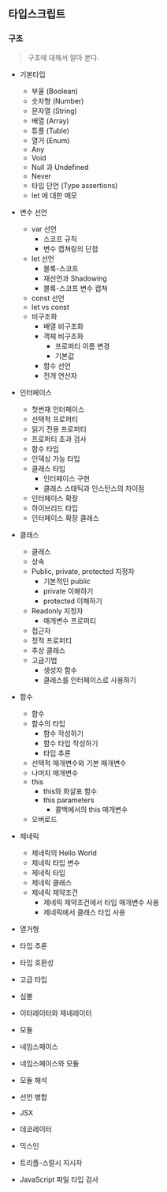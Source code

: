 ## 타입스크립트


### 구조
> 구조에 대해서 알아 본다.

- 기본타입
    - 부울 (Boolean)
    - 숫자형 (Number)
    - 문자열 (String) 
    - 배열 (Array)
    - 튜플 (Tuble)
    - 열거 (Enum)
    - Any
    - Void
    - Null 과 Undefined
    - Never
    - 타입 단언 (Type assertions)
    - let 에 대한 메모

- 변수 선언
    - var 선언
        - 스코프 규칙
        - 변수 캡쳐링의 단점
    - let 선언
        - 블록-스코프
        - 재선언과 Shadowing
        - 블록-스코프 변수 캡쳐
    - const 선언
    - let vs const
    - 비구조화
        - 배열 비구조화
        - 객체 비구조화
            - 프로퍼티 이름 변경
            - 기본값
        - 함수 선언
        - 전개 연산자

- 인터페이스
    - 첫번재 인터페이스
    - 선택적 프로퍼티
    - 읽기 전용 프로퍼티
    - 프로퍼티 초과 검사
    - 함수 타입
    - 인덱싱 가능 타입
    - 클래스 타입
        - 인터페이스 구현
        - 클래스 스태틱과 인스턴스의 차이점
    - 인터페이스 확장
    - 하이브리드 타입
    - 인터페이스 확장 클래스

- 클래스
    - 클래스
    - 상속
    - Public, private, protected 지정자
        - 기본적인 public
        - private 이해하기
        - protected 이해하기
    - Readonly 지정자
        - 매개변수 프로퍼티
    - 접근자
    - 정적 프로퍼티
    - 추상 클래스
    - 고급기법
        - 생성자 함수
        - 클래스를 인터페이스로 사용하기

- 함수
    - 함수
    - 함수의 타입
        - 함수 작성하기
        - 함수 타입 작성하기
        - 타입 추론
    - 선택적 매개변수와 기본 매개변수
    - 나머지 매개변수
    - this
        - this와 화살표 함수
        - this parameters
            - 콜백에서의 this 매개변수
    - 오버로드


- 제네릭
    - 제네릭의 Hello World
    - 제네릭 타입 변수
    - 제네릭 타입
    - 제네릭 클래스
    - 제네릭 제약조건
        - 제네릭 제약조건에서 타입 매개변수 사용
        - 제네릭에서 클래스 타입 사용

- 열거형

- 타입 추론

- 타입 호환성

- 고급 타입

- 심볼

- 이터레이터와 제네레이터

- 모듈

- 네임스페이스

- 네임스페이스와 모듈

- 모듈 해석

- 선언 병합

- JSX

- 데코레이터

- 믹스인

- 트리플-스럴시 지시자

- JavaScript 파일 타입 검사
